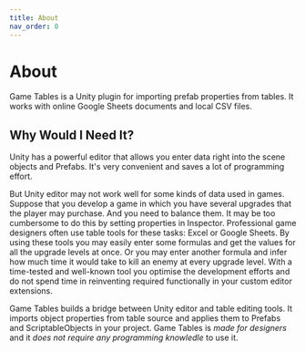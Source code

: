 ```yaml
---
title: About
nav_order: 0
---
```

# About
Game Tables is a Unity plugin for importing prefab properties from tables. It works with online Google Sheets documents and local CSV files.

## Why Would I Need It?
Unity has a powerful editor that allows you enter data right into the scene objects and Prefabs. It's very convenient and saves a lot of programming effort.

But Unity editor may not work well for some kinds of data used in games. Suppose that you develop a game in which you have several upgrades that the player may purchase. And you need to balance them. It may be too cumbersome to do this by setting properties in Inspector. Professional game designers often use table tools for these tasks: Excel or Google Sheets. By using these tools you may easily enter some formulas and get the values for all the upgrade levels at once. Or you may enter another formula and infer how much time it would take to kill an enemy at every upgrade level. With a time-tested and well-known tool you optimise the development efforts and do not spend time in reinventing required functionally in your custom editor extensions.

Game Tables builds a bridge between Unity editor and table editing tools. It imports object properties from table source and applies them to Prefabs and ScriptableObjects in your project. Game Tables is *made for designers* and it *does not require any programming knowledle* to use it.

